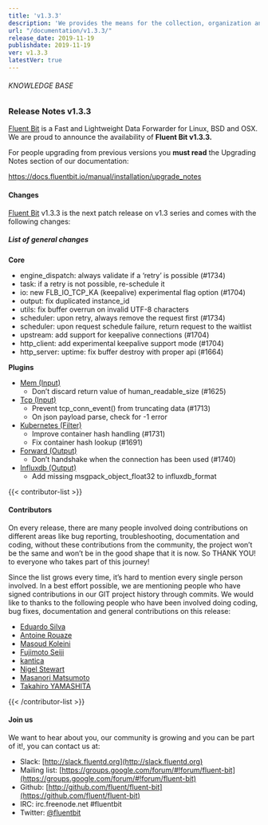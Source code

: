 ```yaml
---
title: 'v1.3.3'
description: 'We provides the means for the collection, organization and computerized retrieval of knowledgeand Lightweight Data Forwarder for Linux, BSD and OSX. We are proud to announce the availability of Fluent Bit v1.3.3.'
url: "/documentation/v1.3.3/"
release_date: 2019-11-19
publishdate: 2019-11-19
ver: v1.3.3
latestVer: true
---
```



###### KNOWLEDGE BASE

### Release Notes v1.3.3

[Fluent Bit](https://fluentbit.io/) is a Fast and Lightweight Data Forwarder for Linux, BSD and OSX. We are proud to announce the availability of **Fluent Bit v1.3.3.**

For people upgrading from previous versions you **must read** the Upgrading Notes section of our documentation:

https://docs.fluentbit.io/manual/installation/upgrade_notes

#### Changes

[Fluent Bit](https://fluentbit.io) v1.3.3 is the next patch release on v1.3 series and comes with the following changes:

##### List of general changes


**Core**

* engine_dispatch: always validate if a ‘retry’ is possible (#1734)
* task: if a retry is not possible, re-schedule it
* io: new FLB_IO_TCP_KA (keepalive) experimental flag option (#1704)
* output: fix duplicated instance_id
* utils: fix buffer overrun on invalid UTF-8 characters
* scheduler: upon retry, always remove the request first (#1734)
* scheduler: upon request schedule failure, return request to the waitlist
* upstream: add support for keepalive connections (#1704)
* http_client: add experimental keepalive support mode (#1704)
* http_server: uptime: fix buffer destroy with proper api (#1664)



**Plugins**

* [Mem (Input)](https://docs.fluentbit.io/manual/input/mem/)
  * Don’t discard return value of human_readable_size (#1625)
* [Tcp (Input)](https://docs.fluentbit.io/manual/input/tcp/)
  * Prevent tcp_conn_event() from truncating data (#1713)
  * On json payload parse, check for -1 error
* [Kubernetes (Filter)](https://docs.fluentbit.io/manual/filter/kubernetes/)
  * Improve container hash handling (#1731)
  * Fix container hash lookup (#1691)
* [Forward (Output)](https://docs.fluentbit.io/manual/output/forward/)
  * Don’t handshake when the connection has been used (#1740)
* [Influxdb (Output)](https://docs.fluentbit.io/manual/output/influxdb/)
  * Add missing msgpack_object_float32 to influxdb_format


{{< contributor-list >}}

#### Contributors

On every release, there are many people involved doing contributions on different areas like bug reporting, troubleshooting, documentation and coding, without these contributions from the community, the project won’t be the same and won’t be in the good shape that it is now. So THANK YOU! to everyone who takes part of this journey!

Since the list grows every time, it’s hard to mention every single person involved. In a best effort possible, we are mentioning people who have signed contributions in our GIT project history through commits. We would like to thanks to the following people who have been involved doing coding, bug fixes, documentation and general contributions on this release:

* [Eduardo Silva](https://github.com/edsiper)
* [Antoine Rouaze](https://github.com/Erouan50)
* [Masoud Koleini](https://github.com/koleini)
* [Fujimoto Seiji](https://github.com/fujimotos)
* [kantica](https://github.com/kantica)
* [Nigel Stewart](https://github.com/nigels-com)
* [Masanori Matsumoto](https://github.com/m15o)
* [Takahiro YAMASHITA](https://github.com/nokute78)

{{< /contributor-list >}}

#### Join us

We want to hear about you, our community is growing and you can be part of it!, you can contact us at:

* Slack: [http://slack.fluentd.org](http://slack.fluentd.org)
* Mailing list: [https://groups.google.com/forum/#!forum/fluent-bit](https://groups.google.com/forum/#!forum/fluent-bit)
* Github: [http://github.com/fluent/fluent-bit](https://github.com/fluent/fluent-bit)
* IRC: irc.freenode.net #fluentbit
* Twitter: [@fluentbit](https://twitter.com/fluentbit)